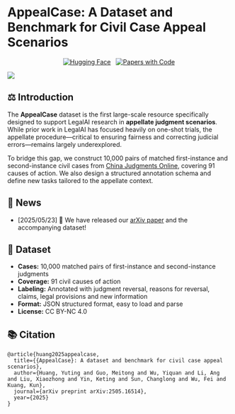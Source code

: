 # AppealCase: A Dataset and Benchmark for Civil Case Appeal Scenarios

<p align="center">
  <a href="https://huggingface.co/datasets/ythuang02/AppealCase" target="_blank"><img src="https://img.shields.io/badge/HuggingFace-Dataset-yellow?logo=huggingface" alt="Hugging Face"></a>
  &nbsp;
  <a href="https://paperswithcode.com/dataset/appealcase" target="_blank"><img src="https://img.shields.io/badge/Papers%20with%20Code-Dataset-blue?logo=paperswithcode" alt="Papers with Code"></a>
</p>

![](repo.png)

## ⚖️ Introduction

The **AppealCase** dataset is the first large-scale resource specifically designed to support LegalAI research in **appellate judgment scenarios**. While prior work in LegalAI has focused heavily on one-shot trials, the appellate procedure—critical to ensuring fairness and correcting judicial errors—remains largely underexplored.

To bridge this gap, we construct 10,000 pairs of matched first-instance and second-instance civil cases from [China Judgments Online](https://wenshu.court.gov.cn), covering 91 causes of action. We also design a structured annotation schema and define new tasks tailored to the appellate context.

## 📰 News

- [2025/05/23] 🎉 We have released our [arXiv paper](https://arxiv.org/abs/2505.16514) and the accompanying dataset!

## 📂 Dataset

- **Cases:** 10,000 matched pairs of first-instance and second-instance judgments
- **Coverage:** 91 civil causes of action
- **Labeling:** Annotated with judgment reversal, reasons for reversal, claims, legal provisions and new information
- **Format:** JSON structured format, easy to load and parse
- **License:** CC BY-NC 4.0

## 📚 Citation

```
@article{huang2025appealcase,
  title={{AppealCase}: A dataset and benchmark for civil case appeal scenarios},
  author={Huang, Yuting and Guo, Meitong and Wu, Yiquan and Li, Ang and Liu, Xiaozhong and Yin, Keting and Sun, Changlong and Wu, Fei and Kuang, Kun},
  journal={arXiv preprint arXiv:2505.16514},
  year={2025}
}
```